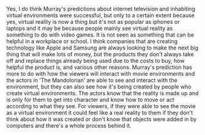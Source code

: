 
Yes, I do think Murray's predictions about internet television and inhabiting virtual environments were successful, but only to a certain extent because yes, virtual reality is now a thing
but it's not as popular as iphones or laptops and it may be because people mainly see virtual reality as something to do with video games. It is not seen as something that can be helpful
in a workplace or school. I think companies that are creating technology like Apple and Samsung are always looking to make the next big thing that will make lots of money, but the products
they don't always take off and replace things already being used due to the costs to buy, how helpful the product is, and various other reasons. Murray's prediction has more to do with how 
the viewers will interact with movie environments and the actors in 'The Mandolorian' are able to see and interact with the environment, but they can also see how it's being created 
by people who create virtual environments. The actors know that the reality is made up and is only for them to get into character and know how to move or act according to what they see.
For viewers, if they were able to see the movie as a virtual environment it could feel like a real reality to them if they don't think about how it was created or don't know 
that objects were added in by computers and there's a whole process behind it. 
